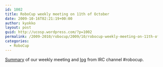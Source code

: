 ```yaml
---
id: 1002
title: RoboCup weekly meeting on 11th of October
date: 2009-10-16T02:21:19+00:00
author: kyokko
layout: post
guid: http://ucosp.wordpress.com/?p=1002
permalink: /2009-2010/robocup/2009/10/robocup-weekly-meeting-on-11th-of-october/
categories:
  - RoboCup
---
```

[Summary](https://stanley.cdf.toronto.edu/drproject/csc49x/robocup5/attachment/wiki/WikiStart/11_oct_meeting_robocup_minutes.txt/) of our weekly meeting and [log](https://stanley.cdf.toronto.edu/drproject/csc49x/robocup5/attachment/wiki/WikiStart/minutes_robocup_11_OCT.rtf) from IRC channel #robocup.